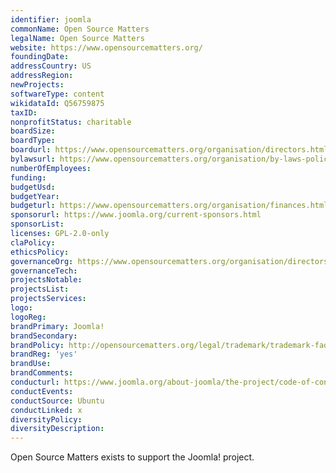 ```yaml
---
identifier: joomla
commonName: Open Source Matters
legalName: Open Source Matters
website: https://www.opensourcematters.org/
foundingDate:
addressCountry: US
addressRegion:
newProjects:
softwareType: content
wikidataId: Q56759875
taxID:
nonprofitStatus: charitable
boardSize:
boardType:
boardurl: https://www.opensourcematters.org/organisation/directors.html
bylawsurl: https://www.opensourcematters.org/organisation/by-laws-policies.html
numberOfEmployees:
funding:
budgetUsd:
budgetYear:
budgeturl: https://www.opensourcematters.org/organisation/finances.html
sponsorurl: https://www.joomla.org/current-sponsors.html
sponsorList:
licenses: GPL-2.0-only
claPolicy:
ethicsPolicy:
governanceOrg: https://www.opensourcematters.org/organisation/directors/policies.html
governanceTech:
projectsNotable:
projectsList:
projectsServices:
logo:
logoReg:
brandPrimary: Joomla!
brandSecondary:
brandPolicy: http://opensourcematters.org/legal/trademark/trademark-faq.html
brandReg: 'yes'
brandUse:
brandComments:
conducturl: https://www.joomla.org/about-joomla/the-project/code-of-conduct.html
conductEvents:
conductSource: Ubuntu
conductLinked: x
diversityPolicy:
diversityDescription:
---
```


Open Source Matters exists to support the Joomla! project.


